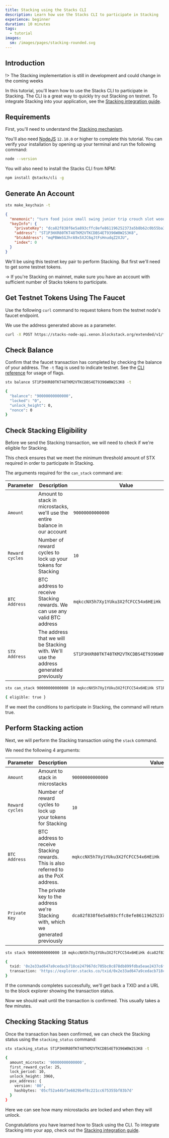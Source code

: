 ```yaml
---
title: Stacking using the Stacks CLI
description: Learn how use the Stacks CLI to participate in Stacking
experience: beginner
duration: 10 minutes
tags:
  - tutorial
images:
  sm: /images/pages/stacking-rounded.svg
---
```


## Introduction

!> The Stacking implementation is still in development and could change in the coming weeks

In this tutorial, you'll learn how to use the Stacks CLI to participate in Stacking. The CLI is a great way to quickly try out Stacking on testnet. To integrate Stacking into your application, see the [Stacking integration guide](/stacks-blockchain/integrate-stacking).

## Requirements

First, you'll need to understand the [Stacking mechanism](/stacks-blockchain/stacking).

You'll also need [NodeJS](https://nodejs.org/en/download/) `12.10.0` or higher to complete this tutorial. You can verify your installation by opening up your terminal and run the following command:

```bash
node --version
```

You will also need to install the Stacks CLI from NPM:

```bash
npm install @stacks/cli -g
```

## Generate An Account

```bash
stx make_keychain -t
```

```json
{
  "mnemonic": "turn food juice small swing junior trip crouch slot wood nephew own tourist hazard tomato follow trust just project traffic spirit oil diary blue",
  "keyInfo": {
    "privateKey": "dca82f838f6e5a893cffc8efe861196252373a5b8b62c0b55ba3a0a7a28795d301",
    "address": "ST1P3HXR80TKT48TKM2VTKCDBS4ET9396W0W2S3K8",
    "btcAddress": "mqPBWmSGJhrA9x5XJC6qJtFsHnudqZ2XJU",
    "index": 0
  }
}
```

We'll be using this testnet key pair to perform Stacking. But first we'll need to get some testnet tokens.

-> If you're Stacking on mainnet, make sure you have an account with sufficient number of Stacks tokens to participate.

## Get Testnet Tokens Using The Faucet

Use the following `curl` command to request tokens from the testnet node's faucet endpoint.

We use the address generated above as a parameter.

```bash
curl -X POST https://stacks-node-api.xenon.blockstack.org/extended/v1/faucets/stx?address=ST1P3HXR80TKT48TKM2VTKCDBS4ET9396W0W2S3K8&stacking=true
```

## Check Balance

Confirm that the faucet transaction has completed by checking the balance of your address. The `-t` flag is used to indicate testnet. See the [CLI reference](/references/stacks-cli) for usage of flags.

```bash
stx balance ST1P3HXR80TKT48TKM2VTKCDBS4ET9396W0W2S3K8 -t

{
  "balance": "90000000000000",
  "locked": "0",
  "unlock_height": 0,
  "nonce": 0
}
```

## Check Stacking Eligibility

Before we send the Stacking transaction, we will need to check if we're eligible for Stacking.

This check ensures that we meet the minimum threshold amount of STX required in order to participate in Stacking.

The arguments required for the `can_stack` command are:

| Parameter       | Description                                                                           | Value                                       |
| --------------- | ------------------------------------------------------------------------------------- | ------------------------------------------- |
| `Amount`        | Amount to stack in microstacks, we'll use the entire balance in our account           | `90000000000000`                            |
| `Reward cycles` | Number of reward cycles to lock up your tokens for Stacking                           | `10`                                        |
| `BTC Address`   | BTC address to receive Stacking rewards. We can use any valid BTC address             | `mqkccNX5h7Xy1YUku3X2fCFCC54x6HEiHk`        |
| `STX Address`   | The address that we will be Stacking with. We'll use the address generated previously | `ST1P3HXR80TKT48TKM2VTKCDBS4ET9396W0W2S3K8` |

```bash
stx can_stack 90000000000000 10 mqkccNX5h7Xy1YUku3X2fCFCC54x6HEiHk ST1P3HXR80TKT48TKM2VTKCDBS4ET9396W0W2S3K8 -t

{ eligible: true }
```

If we meet the conditions to participate in Stacking, the command will return true.

## Perform Stacking action

Next, we will perform the Stacking transaction using the `stack` command.

We need the following 4 arguments:

| Parameter       | Description                                                                           | Value                                                                |
| --------------- | ------------------------------------------------------------------------------------- | -------------------------------------------------------------------- |
| `Amount`        | Amount to stack in microstacks                                                        | `90000000000000`                                                     |
| `Reward cycles` | Number of reward cycles to lock up your tokens for Stacking                           | `10`                                                                 |
| `BTC Address`   | BTC address to receive Stacking rewards. This is also referred to as the PoX address. | `mqkccNX5h7Xy1YUku3X2fCFCC54x6HEiHk`                                 |
| `Private Key`   | The private key to the address we're Stacking with, which we generated previously     | `dca82f838f6e5a893cffc8efe861196252373a5b8b62c0b55ba3a0a7a28795d301` |

```bash
stx stack 90000000000000 10 mqkccNX5h7Xy1YUku3X2fCFCC54x6HEiHk dca82f838f6e5a893cffc8efe861196252373a5b8b62c0b55ba3a0a7a28795d301 -t

{
  txid: '0x2e33ad647a9cedacb718ce247967dc705bc0c878db899fdba5eae2437c6fa1e1',
  transaction: 'https://explorer.stacks.co/txid/0x2e33ad647a9cedacb718ce247967dc705bc0c878db899fdba5eae2437c6fa1e1'
}
```

If the commands completes successfully, we'll get back a TXID and a URL to the block explorer showing the transaction status.

Now we should wait until the transaction is confirmed. This usually takes a few minutes.

## Checking Stacking Status

Once the transaction has been confirmed, we can check the Stacking status using the `stacking_status` command:

```bash
stx stacking_status ST1P3HXR80TKT48TKM2VTKCDBS4ET9396W0W2S3K8 -t

{
  amount_microstx: '90000000000000',
  first_reward_cycle: 25,
  lock_period: 10,
  unlock_height: 3960,
  pox_address: {
    version: '00',
    hashbytes: '05cf52a44bf3e6829b4f8c221cc675355bf83b7d'
  }
}
```

Here we can see how many microstacks are locked and when they will unlock.

Congratulations you have learned how to Stack using the CLI. To integrate Stacking into your app, check out the [Stacking integration guide](/stacks-blockchain/integrate-stacking).
